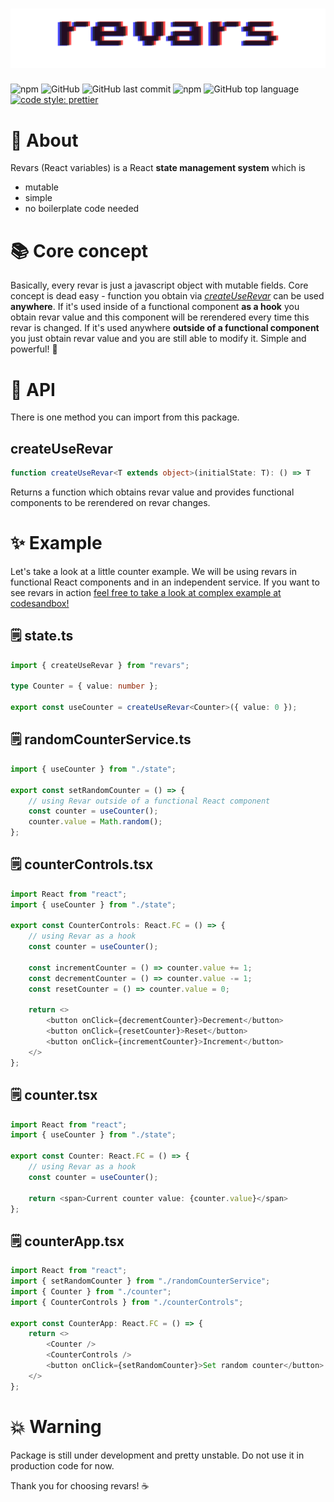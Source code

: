 # ![Revars logo](/revars.svg "Logo")
![npm](https://img.shields.io/npm/v/revars)
![GitHub](https://img.shields.io/github/license/alevnyacow/revars)
![GitHub last commit](https://img.shields.io/github/last-commit/alevnyacow/revars)
![npm](https://img.shields.io/npm/dm/revars)
![GitHub top language](https://img.shields.io/github/languages/top/alevnyacow/revars)
[![code style: prettier](https://img.shields.io/badge/code_style-prettier-ff69b4.svg?style=flat-square)](https://github.com/prettier/prettier)

# 💫 About

Revars (React variables) is a React **state management system** which is

- mutable
- simple 
- no boilerplate code needed

# 📚 Core concept

Basically, every revar is just a javascript object with mutable fields. Core concept is dead easy - function you obtain via [*createUseRevar*](#create-use-revar) can be used **anywhere**. If it's used inside of a functional component **as a hook** you obtain revar value and this component will be rerendered every time this revar is changed. If it's used anywhere **outside of a functional component** you just obtain revar value and you are still able to modify it. Simple and powerful! 🚀

# 📔 API

There is one method you can import from this package.

## <a id='create-use-revar'></a>**createUseRevar**

```ts
function createUseRevar<T extends object>(initialState: T): () => T
```

Returns a function which obtains revar value and provides functional components to be rerendered on revar changes.

# ✨ Example

Let's take a look at a little counter example. We will be using revars in functional React components and in an independent service. If you want to see revars in action [feel free to take a look at complex example at codesandbox!](https://codesandbox.io/s/revars-simple-example-kqh0s)


## 🗒 state.ts

```ts
import { createUseRevar } from "revars";

type Counter = { value: number };

export const useCounter = createUseRevar<Counter>({ value: 0 });
```

## 🗒 randomCounterService.ts

```ts
import { useCounter } from "./state";

export const setRandomCounter = () => {
    // using Revar outside of a functional React component
    const counter = useCounter();
    counter.value = Math.random();
};
```

## 🗒 counterControls.tsx

```ts
import React from "react";
import { useCounter } from "./state";

export const CounterControls: React.FC = () => {
    // using Revar as a hook
    const counter = useCounter();

    const incrementCounter = () => counter.value += 1;
    const decrementCounter = () => counter.value -= 1;
    const resetCounter = () => counter.value = 0;

    return <>
        <button onClick={decrementCounter}>Decrement</button>
        <button onClick={resetCounter}>Reset</button>
        <button onClick={incrementCounter}>Increment</button>
    </>
};
```

## 🗒 counter.tsx

```ts
import React from "react";
import { useCounter } from "./state";

export const Counter: React.FC = () => {
    // using Revar as a hook
    const counter = useCounter();

    return <span>Current counter value: {counter.value}</span>
};
```

## 🗒 counterApp.tsx

```ts
import React from "react";
import { setRandomCounter } from "./randomCounterService";
import { Counter } from "./counter";
import { CounterControls } from "./counterControls";

export const CounterApp: React.FC = () => {
    return <>
        <Counter />
        <CounterControls />
        <button onClick={setRandomCounter}>Set random counter</button>
    </>
};
```

# 💥 Warning

Package is still under development and pretty unstable. Do not use it in production code for now.

Thank you for choosing revars! ☕